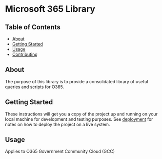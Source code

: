# Microsoft 365 Library

## Table of Contents
+ [About](#about)
+ [Getting Started](#getting_started)
+ [Usage](#usage)
+ [Contributing](../CONTRIBUTING.md)

## About <a name = "about"></a>
The purpose of this library is to provide a consolidated library of useful queries and scripts for O365.

## Getting Started <a name = "getting_started"></a>
These instructions will get you a copy of the project up and running on your local machine for development and testing purposes. See [deployment](#deployment) for notes on how to deploy the project on a live system.

## Usage <a name = "usage"></a>

Applies to O365 Government Community Cloud (GCC)